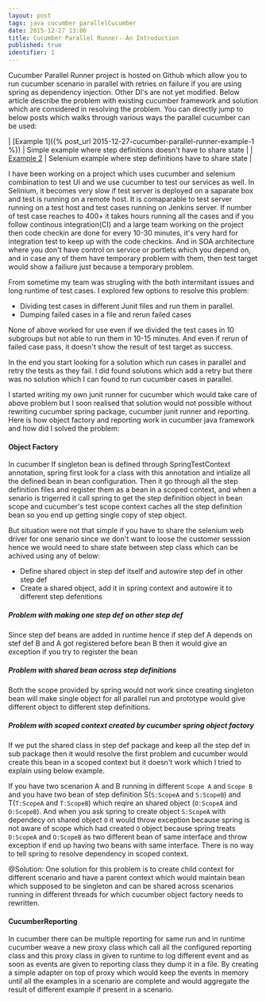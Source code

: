 ```yaml
---
layout: post
tags: java cucumber parallelCucumber
date: 2015-12-27 13:06
title: Cucumber Parallel Runner- An Introduction
published: true
identifier: 1
---
```


Cucumber Parallel Runner project is hosted on Github which allow you to run cucumber scenario in parallel 
with retries on failure if you are using spring as dependency injection. Other DI's are not yet modified.
Below article describe the problem with existing cucumber framework and solution which are considered in
resolving the problem. You can directly jump to below posts which walks through various ways the parallel
cucumber can be used:

| [Example 1]({% post_url 2015-12-27-cucumber-parallel-runner-example-1 %}) | Simple example where step definitions doesn't have to share state |
| [Example 2]() | Selenium example where step definitions have to share state |

I have been working on a project which uses cucumber and selenium combination to test UI and 
we use cucumber to test our services as well. In Selinium, it becomes very slow if test server is 
deployed on a saparate box and test is running on a remote host. It is comaparable to test server 
running on a test host and test cases running on Jenkins server. If number of test case reaches to 
400+ it takes hours running all the cases and if you follow continous integration(CI) and a large team
working on the project then code checkin are done for every 10-30 minutes, it's very hard for integration
test to keep up with the code checkins. And in SOA architecture where you don't have control on service
or portlets which you depend on, and in case any of them have temporary problem with them, then
test target would show a failiure just because a temporary problem.

From sometime my team was strugling with the both intermitant issues and long runtime of test cases.
I explored few options to resolve this problem:

* Dividing test cases in different Junit files and run them in parallel.
* Dumping failed cases in a file and rerun failed cases

None of above worked for use even if we divided the test cases in 10 subgroups but not able to run them in 
10-15 minutes. And even if rerun of failed case pass, it doesn't show the result of test target as success.

In the end you start looking for a solution which run cases in parallel and retry the tests as they 
fail. I did found solutions which add a retry but there was no solution which I can found to run cucumber cases
in parallel.

I started writing my own junit runner for cucumber which would take care of above problem but I soon realised that
solution would not possible without rewriting cucumber spring package, cucumber junit runner and reporting. Here is 
how object factory and reporting work in cucumber java framework and how did I solved the problem:

#### Object Factory
In cucumber If singleton bean is defined through SpringTestContext annotation, spring first look for a class
with this annotation and intialize all the defined bean in bean configuration. Then it go through all
the step definition files and register them as a bean in a scoped context, and when a senario is trigerred
it call spring to get the step definition object in bean scope and cucumber's test scope context caches all the 
step definition bean so you end up getting single copy of step object. 

But situation were not that simple if you have to share the selenium web driver for one senario since we don't 
want to loose the customer sesssion hence we would need to share state between step class which can be achived 
using any of below:

* Define shared object in step def itself and autowire step def in other step def
* Create a shared object, add it in spring context and autowire it to different step defenitions

##### Problem with making one step def on other step def
Since step def beans are added in runtime hence if step def A depends on stef def B and A got registered before
bean B then it would give an exception if you try to register the bean

##### Problem with shared bean across step definitions
Both the scope provided by spring would not work since creating singleton bean will make single object for
all parallel run and prototype would give different object to different step definitions. 

##### Problem with scoped context created by cucumber spring object factory


If we put the shared class in step def package and keep all the step def in sub package then it would resolve the first
problem and cucumber would create this bean in a scoped context but it doesn't work which I tried to explain using
below example.

If you have two scenarion A and B running in different `Scope A` and `Scope B` and you have two bean of step 
definition S(`S:ScopeA` and `S:ScopeB`) and T(`T:ScopeA` and `T:ScopeB`) which reqire an shared object (`O:ScopeA` and 
`O:ScopeB`). And when you ask spring to create object `S:ScopeA` with dependecy on shared object `O` it would 
throw exception because spring is not aware of scope which had created `O` object because spring treats `O:ScopeA` 
and `O:ScopeB` as two different bean of same interface and throw exception if end up having two beans with same 
interface. There is no way to tell spring to resolve dependency in scoped context. 

@Solution: One solution for this problem is to create child context for different scenario and have a parent context
which would maintain bean which supposed to be singleton and can be shared across scenarios running in different 
threads for which cucumber object factory needs to rewritten.

#### CucumberReporting
In cucumber there can be multiple reporting for same run and in runtime cucumber weave a new proxy class which call
all the configured reporting class and this proxy class in given to runtime to log different event and as soon as
events are given to reporting class they dump it in a file. By creating a simple adapter on top of proxy which 
would keep the events in memory until all the examples in a scenario are complete and would aggregate the result
of different example if present in a scenario.
